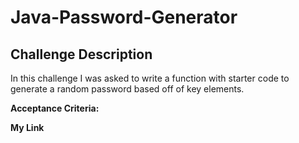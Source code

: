 #  Java-Password-Generator

##  Challenge Description

In this challenge I was asked to write a function with starter code to generate a random password based off of key elements.

**Acceptance Criteria:**



**My Link**
